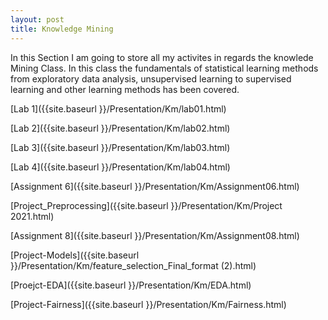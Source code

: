 ```yaml
---
layout: post
title: Knowledge Mining
---
```

In this Section I am going to store all my activites in regards the knowlede Mining Class. In this class the fundamentals of statistical learning methods from exploratory data analysis, unsupervised learning to supervised learning and other learning methods has been covered.


[Lab 1]({{site.baseurl }}/Presentation/Km/lab01.html)


[Lab 2]({{site.baseurl }}/Presentation/Km/lab02.html)


[Lab 3]({{site.baseurl }}/Presentation/Km/lab03.html)


[Lab 4]({{site.baseurl }}/Presentation/Km/lab04.html)


[Assignment 6]({{site.baseurl }}/Presentation/Km/Assignment06.html)


[Project_Preprocessing]({{site.baseurl }}/Presentation/Km/Project 2021.html)


[Assignment 8]({{site.baseurl }}/Presentation/Km/Assignment08.html)


[Project-Models]({{site.baseurl }}/Presentation/Km/feature_selection_Final_format (2).html)


[Proejct-EDA]({{site.baseurl }}/Presentation/Km/EDA.html)


[Project-Fairness]({{site.baseurl }}/Presentation/Km/Fairness.html)





